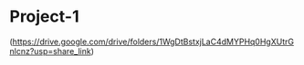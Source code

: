 # Project-1
(https://drive.google.com/drive/folders/1WgDtBstxjLaC4dMYPHq0HgXUtrGnlcnz?usp=share_link)
